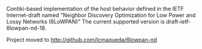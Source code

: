 Contiki-based implementation of the host behavior defined in the IETF Internet-draft named "Neighbor Discovery Optimization for Low Power and Lossy Networks (6LoWPAN)" The current supported version is draft-ietf-6lowpan-nd-18.

Project moved to http://github.com/lcmaqueda/6lowpan-nd